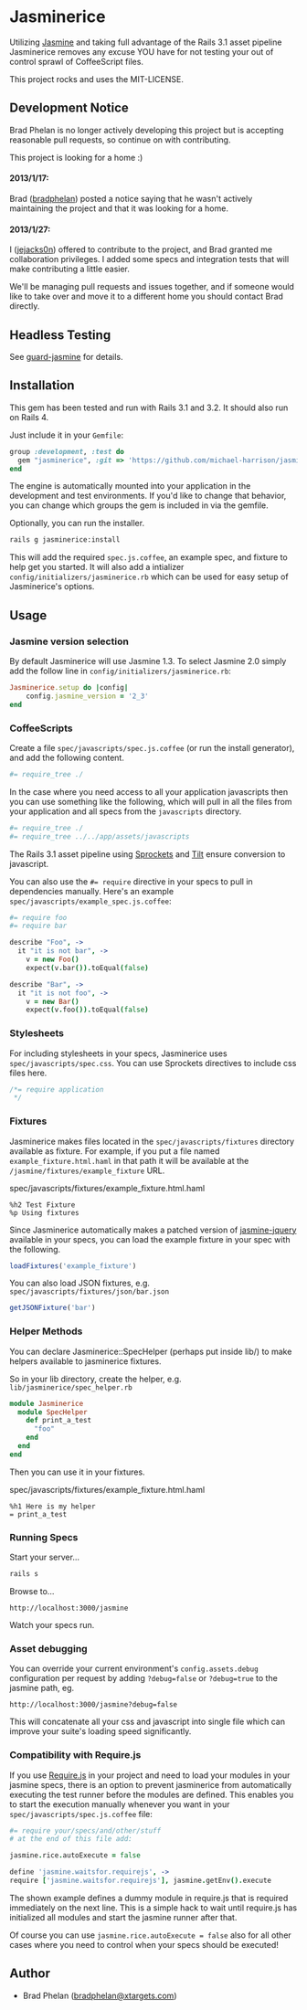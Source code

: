 Jasminerice
===========

Utilizing [Jasmine](http://pivotal.github.com/jasmine/) and taking full advantage of the Rails 3.1 asset pipeline Jasminerice removes any excuse YOU have for not testing your out of control sprawl of CoffeeScript files.

This project rocks and uses the MIT-LICENSE.


## Development Notice

Brad Phelan is no longer actively developing this project but is accepting reasonable pull requests, so continue on with contributing.

This project is looking for a home :)

#### 2013/1/17:
Brad ([bradphelan](https://github.com/bradphelan)) posted a notice saying that he wasn't actively maintaining the project and that it was looking for a home.

#### 2013/1/27:
I ([jejacks0n](https://github.com/jejacks0n)) offered to contribute to the project, and Brad granted me collaboration privileges. I added some specs and integration tests that will make contributing a little easier.

We'll be managing pull requests and issues together, and if someone would like to take over and move it to a different home you should contact Brad directly.


## Headless Testing

See [guard-jasmine](https://github.com/netzpirat/guard-jasmine) for details.


## Installation

This gem has been tested and run with Rails 3.1 and 3.2. It should also run on Rails 4.

Just include it in your `Gemfile`:

```ruby
group :development, :test do
  gem "jasminerice", :git => 'https://github.com/michael-harrison/jasminerice.git'
end
```

The engine is automatically mounted into your application in the development and test environments. If you'd like to change that behavior, you can change which groups the gem is included in via the gemfile.

Optionally, you can run the installer.

```bash
rails g jasminerice:install
```

This will add the required `spec.js.coffee`, an example spec, and fixture to help get you started. It will also add a intializer `config/initializers/jasminerice.rb` which can be used for easy setup of Jasminerice's options.


## Usage

### Jasmine version selection

By default Jasminerice will use Jasmine 1.3.  To select Jasmine 2.0 simply add the follow line in `config/initializers/jasminerice.rb`:

```ruby
Jasminerice.setup do |config|
    config.jasmine_version = '2_3'
end
```


### CoffeeScripts

Create a file `spec/javascripts/spec.js.coffee` (or run the install generator), and add the following content.

```coffeescript
#= require_tree ./
```

In the case where you need access to all your application javascripts then you can use something like the following, which will pull in all the files from your application and all specs from the `javascripts` directory.

```coffeescript
#= require_tree ./
#= require_tree ../../app/assets/javascripts
```

The Rails 3.1 asset pipeline using [Sprockets](https://github.com/sstephenson/sprockets) and [Tilt](https://github.com/rtomayko/tilt) ensure conversion to javascript.

You can also use the `#= require` directive in your specs to pull in dependencies manually. Here's an example `spec/javascripts/example_spec.js.coffee`:

```coffeescript
#= require foo
#= require bar

describe "Foo", ->
  it "it is not bar", ->
    v = new Foo()
    expect(v.bar()).toEqual(false)

describe "Bar", ->
  it "it is not foo", ->
    v = new Bar()
    expect(v.foo()).toEqual(false)
```

### Stylesheets

For including stylesheets in your specs, Jasminerice uses `spec/javascripts/spec.css`. You can use Sprockets directives to include css files here.

```css
/*= require application
 */
```

### Fixtures

Jasminerice makes files located in the `spec/javascripts/fixtures` directory available as fixture. For example, if you put a file named `example_fixture.html.haml` in that path it will be available at the `/jasmine/fixtures/example_fixture` URL.

spec/javascripts/fixtures/example_fixture.html.haml
```haml
%h2 Test Fixture
%p Using fixtures
```

Since Jasminerice automatically makes a patched version of [jasmine-jquery](https://github.com/velesin/jasmine-jquery) available in your specs, you can load the example fixture in your spec with the following.

```javascript
loadFixtures('example_fixture')
```

You can also load JSON fixtures, e.g. `spec/javascripts/fixtures/json/bar.json`

```javascript
getJSONFixture('bar')
```

### Helper Methods

You can declare Jasminerice::SpecHelper (perhaps put inside lib/) to make helpers available to jasminerice fixtures.

So in your lib directory, create the helper, e.g. `lib/jasminerice/spec_helper.rb`

```ruby
module Jasminerice
  module SpecHelper
    def print_a_test
      "foo"
    end
  end
end
```

Then you can use it in your fixtures.

spec/javascripts/fixtures/example_fixture.html.haml
```haml
%h1 Here is my helper
= print_a_test
```

### Running Specs

Start your server...

```bash
rails s
```

Browse to...

```
http://localhost:3000/jasmine
```

Watch your specs run.

### Asset debugging

You can override your current environment's `config.assets.debug` configuration per request by adding `?debug=false` or `?debug=true` to the jasmine path, eg.

```
http://localhost:3000/jasmine?debug=false
```

This will concatenate all your css and javascript into single file which can improve your suite's loading speed significantly.

### Compatibility with Require.js

If you use [Require.js](http://requirejs.org/) in your project and need to load your modules in your jasmine specs, there is an option to prevent jasminerice from automatically executing the test runner before the modules are defined. This enables you to start the execution manually whenever you want in your `spec/javascripts/spec.js.coffee` file:

```coffeescript
#= require your/specs/and/other/stuff
# at the end of this file add:

jasmine.rice.autoExecute = false

define 'jasmine.waitsfor.requirejs', ->
require ['jasmine.waitsfor.requirejs'], jasmine.getEnv().execute
```

The shown example defines a dummy module in require.js that is required immediately on the next line. This is a simple hack to wait until require.js has initialized all modules and start the jasmine runner after that.

Of course you can use `jasmine.rice.autoExecute = false` also for all other cases where you need to control when your specs should be executed!


## Author

* Brad Phelan (bradphelan@xtargets.com)
